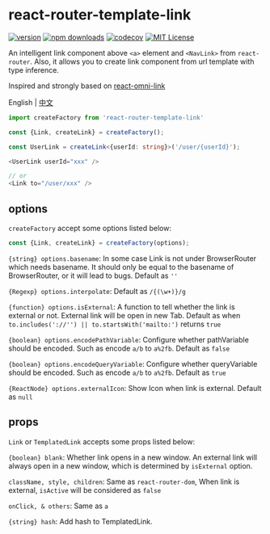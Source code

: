# react-router-template-link

[![version](https://img.shields.io/npm/v/react-router-template-link.svg?style=flat-square)](http://npm.im/react-router-template-link)
[![npm downloads](https://img.shields.io/npm/dm/react-router-template-link.svg?style=flat-square)](https://www.npmjs.com/package/react-router-template-link)
[![codecov](https://img.shields.io/codecov/c/gh/dancerphil/react-router-template-link)](https://codecov.io/gh/dancerphil/react-router-template-link)
[![MIT License](https://img.shields.io/npm/l/react-router-template-link.svg?style=flat-square)](http://opensource.org/licenses/MIT)

An intelligent link component above `<a>` element and `<NavLink>` from `react-router`. Also, it allows you to create link component from url template with type inference.

Inspired and strongly based on [react-omni-link](https://github.com/ecomfe/react-omni-link)

English | [中文](https://github.com/dancerphil/react-router-template-link/blob/master/docs/README-zh_CN.md)

```typescript jsx
import createFactory from 'react-router-template-link'

const {Link, createLink} = createFactory();

const UserLink = createLink<{userId: string}>('/user/{userId}');

<UserLink userId="xxx" />

// or
<Link to="/user/xxx" />
```

## options

`createFactory` accept some options listed below:

```typescript jsx
const {Link, createLink} = createFactory(options);
```

`{string} options.basename`: In some case Link is not under BrowserRouter which needs basename. It should only be equal to the basename of BrowserRouter, or it will lead to bugs. Default as `''`

`{Regexp} options.interpolate`: Default as `/{(\w+)}/g`

`{function} options.isExternal`: A function to tell whether the link is external or not. External link will be open in new Tab. Default as when `to.includes('://'') || to.startsWith('mailto:')` returns `true`

`{boolean} options.encodePathVariable`: Configure whether pathVariable should be encoded. Such as encode `a/b` to `a%2fb`. Default as `false`

`{boolean} options.encodeQueryVariable`: Configure whether queryVariable should be encoded. Such as encode `a/b` to `a%2fb`. Default as `true`

`{ReactNode} options.externalIcon`: Show Icon when link is external. Default as `null`

## props

`Link` or `TemplatedLink` accepts some props listed below:

`{boolean} blank`: Whether link opens in a new window. An external link will always open in a new window, which is determined by `isExternal` option.

`className, style, children`: Same as `react-router-dom`, When link is external, `isActive` will be considered as `false`

`onClick, & others`: Same as `a`

`{string} hash`: Add hash to TemplatedLink.
